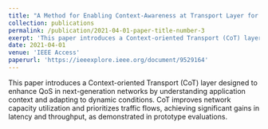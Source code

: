 ```yaml
---
title: "A Method for Enabling Context-Awareness at Transport Layer for Improved Quality-of-Service Control"
collection: publications
permalink: /publication/2021-04-01-paper-title-number-3
exerpt: 'This paper introduces a Context-oriented Transport (CoT) layer designed to enhance QoS in next-generation networks by understanding application context and adapting to dynamic conditions. CoT improves network capacity utilization and prioritizes traffic flows, achieving significant gains in latency and throughput, as demonstrated in prototype evaluations.'
date: 2021-04-01
venue: 'IEEE Access'
paperurl: 'https://ieeexplore.ieee.org/document/9529164'
---
```


This paper introduces a Context-oriented Transport (CoT) layer designed to enhance QoS in next-generation networks by understanding application context and adapting to dynamic conditions. CoT improves network capacity utilization and prioritizes traffic flows, achieving significant gains in latency and throughput, as demonstrated in prototype evaluations.

